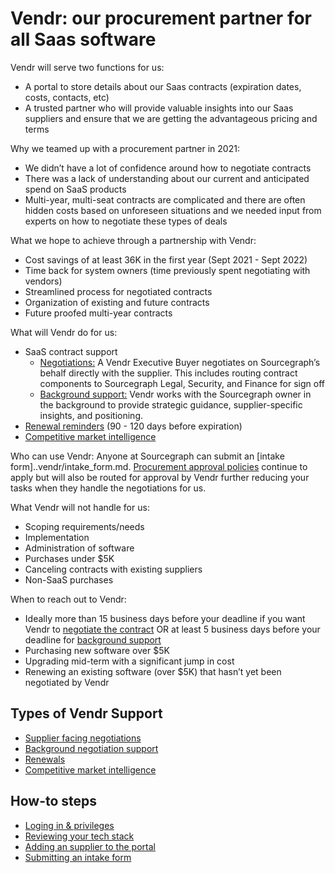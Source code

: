 # Vendr: our procurement partner for all Saas software

Vendr will serve two functions for us:

- A portal to store details about our Saas contracts (expiration dates, costs, contacts, etc)
- A trusted partner who will provide valuable insights into our Saas suppliers and ensure that we are getting the advantageous pricing and terms

Why we teamed up with a procurement partner in 2021:

- We didn’t have a lot of confidence around how to negotiate contracts
- There was a lack of understanding about our current and anticipated spend on SaaS products
- Multi-year, multi-seat contracts are complicated and there are often hidden costs based on unforeseen situations and we needed input from experts on how to negotiate these types of deals

What we hope to achieve through a partnership with Vendr:

- Cost savings of at least 36K in the first year (Sept 2021 - Sept 2022)
- Time back for system owners (time previously spent negotiating with vendors)
- Streamlined process for negotiated contracts
- Organization of existing and future contracts
- Future proofed multi-year contracts

What will Vendr do for us:

- SaaS contract support
  - [Negotiations:](..vendr/supplier_facing.md) A Vendr Executive Buyer negotiates on Sourcegraph’s behalf directly with the supplier. This includes routing contract components to Sourcegraph Legal, Security, and Finance for sign off
  - [Background support:](..vendr/background_support.md) Vendr works with the Sourcegraph owner in the background to provide strategic guidance, supplier-specific insights, and positioning.
- [Renewal reminders](..vendr/renewals.md) (90 - 120 days before expiration)
- [Competitive market intelligence](..vendr/market_intel.md)

Who can use Vendr:
Anyone at Sourcegraph can submit an [intake form]..vendr/intake_form.md. [Procurement approval policies](https://handbook.sourcegraph.com/finance/ap#approval-levels) continue to apply but will also be routed for approval by Vendr further reducing your tasks when they handle the negotiations for us.

What Vendr will not handle for us:

- Scoping requirements/needs
- Implementation
- Administration of software
- Purchases under $5K
- Canceling contracts with existing suppliers
- Non-SaaS purchases

When to reach out to Vendr:

- Ideally more than 15 business days before your deadline if you want Vendr to [negotiate the contract](..vendr/supplier_facing.md) OR at least 5 business days before your deadline for [background support](..vendr/background_support.md) 
- Purchasing new software over $5K
- Upgrading mid-term with a significant jump in cost
- Renewing an existing software (over $5K) that hasn’t yet been negotiated by Vendr

## Types of Vendr Support

- [Supplier facing negotiations](..vendr/supplier_facing.md)
- [Background negotiation support](..vendr/background_support.md) 
- [Renewals](..vendr/renewals.md) 
- [Competitive market intelligence](..vendr/market_intel.md)

## How-to steps

- [Loging in & privileges](..vendr/login.md)
- [Reviewing your tech stack](..vendr/tech_stack_review.md)
- [Adding an supplier to the portal](..vendr/adding_supplier.md)
- [Submitting an intake form](..vendr/intake_form.md)
